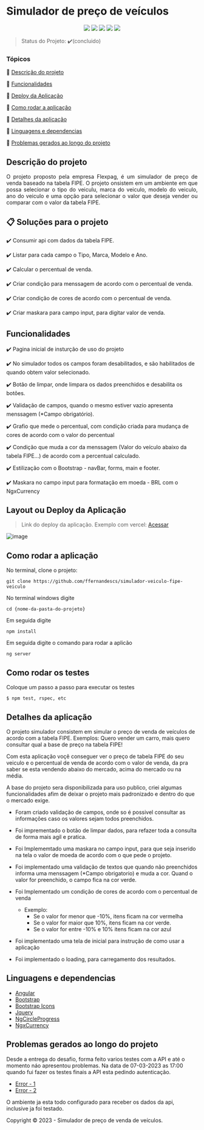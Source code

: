 <h1>Simulador de preço de veículos</h1> 

<p align="center">
  <img src="https://img.shields.io/static/v1?label=angular&message=framework&color=blue&style=for-the-badge&logo=ANGULAR"/>
  <img src="http://img.shields.io/static/v1?label=TypeScript&message=Bootstrap&color=red&style=for-the-badge&logo=typescript"/>
   <img src="http://img.shields.io/static/v1?label=Bootstrap&message=Bootstrap&color=red&style=for-the-badge&logo=bootstrap"/>
  <img src="https://img.shields.io/static/v1?label=Vercel&message=deploy&color=blue&style=for-the-badge&logo=vercel"/>

   <img src="http://img.shields.io/static/v1?label=STATUS&message=CONCLUIDO&color=GREEN&style=for-the-badge"/>
</p>

> Status do Projeto: :heavy_check_mark:(concluido)

### Tópicos 

:small_blue_diamond: [Descrição do projeto](#descrição-do-projeto)

:small_blue_diamond: [Funcionalidades](#funcionalidades)

:small_blue_diamond: [Deploy da Aplicação](#layout-ou-deploy-da-aplicação)

:small_blue_diamond: [Como rodar a aplicação](#como-rodar-a-aplicação)

:small_blue_diamond: [Detalhes da aplicação](#detalhes-da-aplicação)

:small_blue_diamond: [Linguagens e dependencias](#linguagens-e-dependencias)

:small_blue_diamond: [Problemas gerados ao longo do projeto](#problemas-gerados-ao-longo-do-projeto)


## Descrição do projeto 

<p align="justify">
O projeto proposto pela empresa Flexpag, é um simulador de preço de venda baseado na tabela FIPE. O projeto onsistem em um ambiente em que possa selecionar o tipo
do veiculu, marca do veiculo, modelo do veiculo, ano do veiculo e uma opção para selecionar o valor que deseja vender ou comparar com o valor da tabela FIPE.
  
</p>

## 📋 Soluções para o projeto

:heavy_check_mark: Consumir api com dados da tabela FIPE.

:heavy_check_mark: Listar para cada campo o Tipo, Marca, Modelo e Ano.

:heavy_check_mark: Calcular o percentual de venda.

:heavy_check_mark: Criar condição para menssagem de acordo com o percentual de venda.

:heavy_check_mark: Criar condição de cores de acordo com o percentual de venda.

:heavy_check_mark: Criar maskara para campo input, para digitar valor de venda.


## Funcionalidades

:heavy_check_mark: Pagina inicial de insturção de uso do projeto  

:heavy_check_mark: No simulador todos os campos foram desabilitados, e são habilitados de quando obtem valor selecionado.

:heavy_check_mark: Botão de limpar, onde limpara os dados preenchidos e desabilita os botões. 

:heavy_check_mark: Validação de campos, quando o mesmo estiver vazio apresenta menssagem (*Campo obrigatório).

:heavy_check_mark: Grafio que mede o percentual, com condição criada para mudança de cores de acordo com o valor do percentual

:heavy_check_mark: Condição que muda a cor da menssagem (Valor do veículo abaixo da tabela FIPE...) de acordo com a percentual calculado.

:heavy_check_mark: Estilização com o Bootstrap - navBar, forms, main e footer.

:heavy_check_mark: Maskara no campo input para formatação em moeda - BRL com o NgxCurrency


## Layout ou Deploy da Aplicação

> Link do deploy da aplicação. Exemplo com vercel: [Acessar](https://simulador-veiculo-fipe-veiculo-m6ej-4dzyfxpj2-ffernandescs.vercel.app) 

![image](https://user-images.githubusercontent.com/83374517/223592817-0a127fc9-15b8-4ec0-8a43-c1300b10bffc.png)


## Como rodar a aplicação

No terminal, clone o projeto: 

```
git clone https://github.com/ffernandescs/simulador-veiculo-fipe-veiculo
```

No terminal windows digite

```
cd {nome-da-pasta-do-projeto}
```

Em seguida digite

```
npm install
```

Em seguida digite o comando para rodar a aplicão

```
ng server
```


## Como rodar os testes

Coloque um passo a passo para executar os testes

```
$ npm test, rspec, etc 
```

## Detalhes da aplicação

O projeto simulador consistem em simular o preço de venda de veículos de acordo com a tabela FIPE.
Exemplos: Quero vender um carro, mais quero consultar qual a base de preço na tabela FIPE!

Com esta aplicação voçê conseguer ver o preço de tabela FIPE do seu veiculo e o percentual de venda de acordo com o valor de venda, da pra saber se esta vendendo
abaixo do mercado, acima do mercado ou na média.

A base do projeto sera disponibilizada para uso publico, criei algumas funcionalidades afim de deixar o projeto mais padronizado e dentro do que o mercado exige.

  - Foram criado validação de campos, onde so é possivel consultar as informações caso os valores sejam todos preenchidos.

  - Foi imprementado o botão de limpar dados, para refazer toda a consulta de forma mais agil e pratica.

  - Foi Implememtado uma maskara no campo input, para que seja inserido na tela o valor de moeda de acordo com o que pede o projeto.

  - Foi implementado uma validação de textos que quando não preenchidos informa uma menssagem (*Campo obrigatorio) e muda a cor. Quand o valor for preenchido, o campo fica na cor verde.

  - Foi Implementado um condição de cores de acordo com o percentual de venda
      - Exemplo: 
          * Se o valor for menor que -10%, itens ficam na cor vermelha
          * Se o valor for maior que 10%, itens ficam na cor verde.
          * Se o valor for entre -10% e 10% itens ficam na cor azul
        
  - Foi implementado uma tela de inicial para instrução de como usar a aplicação
  - Foi implementado o loading, para carregamento dos resultados.


## Linguagens e dependencias

- [Angular](https://angular.io/start)
- [Bootstrap](https://getbootstrap.com/)
- [Bootstrap Icons](https://icons.getbootstrap.com/)
- [Jquery](https://jquery.com/)
- [NgCircleProgress](https://github.com/bootsoon/ng-circle-progress)
- [NgxCurrency](https://github.com/nbfontana/ngx-currency)


## Problemas gerados ao longo do projeto

Desde a entrega do desafio, forma feito varios testes com a API e até o momento náo apresentou problemas.
Na data de 07-03-2023 as 17:00 quando fui fazer os testes finais a API esta pedindo autenticação.

- [Error - 1](https://user-images.githubusercontent.com/83374517/223601547-6e778450-6ed0-4226-b3f6-3ba2deb86917.png)
- [Error - 2](https://user-images.githubusercontent.com/83374517/223602022-15d14c12-5778-4211-9b44-c3bf4c92cf97.png)

O ambiente ja esta todo configurado para receber os dados da api, inclusive ja foi testado.


Copyright :copyright: 2023 - Simulador de preço de venda de veículos.

